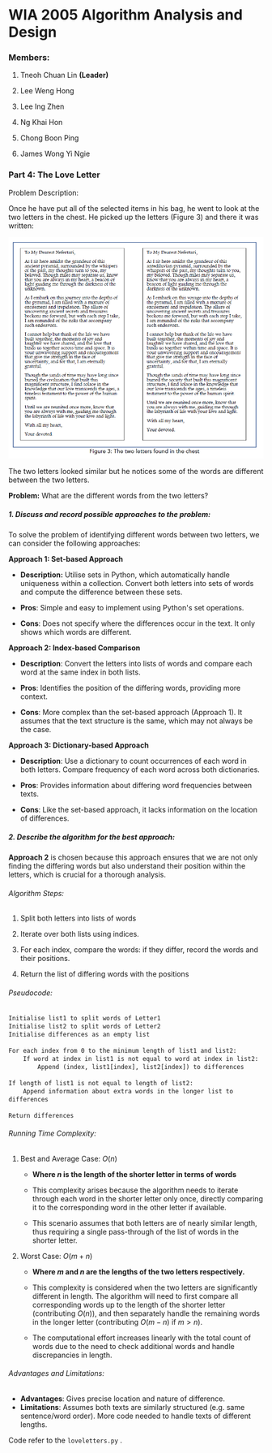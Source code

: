 # WIA 2005 Algorithm Analysis and Design

### Members:

1. Tneoh Chuan Lin **(Leader)**

2. Lee Weng Hong

3. Lee Ing Zhen

4. Ng Khai Hon

5. Chong Boon Ping

6. James Wong Yi Ngie



### Part 4: The Love Letter

Problem Description:

Once he have put all of the selected items in his bag, he went to look at the two letters in the chest. He picked up the letters (Figure 3) and there it was written:

![alt text](https://github.com/chuanlintneoh/WIA2005GA/blob/main/assets/Part%204.png)

The two letters looked similar but he notices some of the words are different between the two letters.


**Problem:**
What are the different words from the two letters?



##### 1. Discuss and record possible approaches to the problem:

To solve the problem of identifying different words between two letters, we can consider the following approaches:

**Approach 1: Set-based Approach**

- **Description:** Utilise sets in Python, which automatically handle uniqueness within a collection. Convert both letters into sets of words and compute the difference between these sets.

- **Pros**: Simple and easy to implement using Python's set operations.

- **Cons**: Does not specify where the differences occur in the text. It only shows which words are different.



**Approach 2: Index-based Comparison**

- **Description**: Convert the letters into lists of words and compare each word at the same index in both lists.

- **Pros**: Identifies the position of the differing words, providing more context.

- **Cons**: More complex than the set-based approach (Approach 1). It assumes that the text structure is the same, which may not always be the case.



**Approach 3: Dictionary-based Approach**

- **Description**: Use a dictionary to count occurrences of each word in both letters. Compare frequency of each word across both dictionaries.

- **Pros**: Provides information about differing word frequencies between texts.

- **Cons**: Like the set-based approach, it lacks information on the location of differences.

##### 2. Describe the algorithm for the best approach:

**Approach 2** is chosen because this approach ensures that we are not only finding the differing words but also understand their position within the letters, which is crucial for a thorough analysis. 



###### Algorithm Steps:

1. Split both letters into lists of words

2. Iterate over both lists using indices.

3. For each index, compare the words: if they differ, record the words and their positions.

4. Return the list of differing words with the positions



###### Pseudocode:

```
Initialise list1 to split words of Letter1
Initialise list2 to split words of Letter2
Initialise differences as an empty list

For each index from 0 to the minimum length of list1 and list2:
    If word at index in list1 is not equal to word at index in list2:
        Append (index, list1[index], list2[index]) to differences

If length of list1 is not equal to length of list2:
    Append information about extra words in the longer list to differences

Return differences
```

###### Running Time Complexity:

1. Best and Average Case: $O(n)$
   
   - **Where $n$ is the length of the shorter letter in terms of words**
   
   - This complexity arises because the algorithm needs to iterate through each word in the shorter letter only once, directly comparing it to the corresponding word in the other letter if available.
   
   - This scenario assumes that both letters are of nearly similar length, thus requiring a single pass-through of the list of words in the shorter letter.

2. Worst Case: $O(m+n)$
   
   - **Where $m$ and $n$ are the lengths of the two letters respectively.**
   
   - This complexity is considered when the two letters are significantly different in length. The algorithm will need to first compare all corresponding words up to the length of the shorter letter (contributing $O(n)$), and then separately handle the remaining words in the longer letter (contributing $O(m-n)$ if $m > n$).
   
   - The computational effort increases linearly with the total count of words due to the need to check additional words and handle discrepancies in length. 

###### Advantages and Limitations:

- **Advantages**: Gives precise location and nature of difference.
- **Limitations**: Assumes both texts are similarly structured (e.g. same sentence/word order). More code needed to handle texts of different lengths.



Code refer to the `loveletters.py` .


